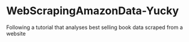 # WebScrapingAmazonData-Yucky
Following a tutorial that analyses best selling book data scraped from a website
